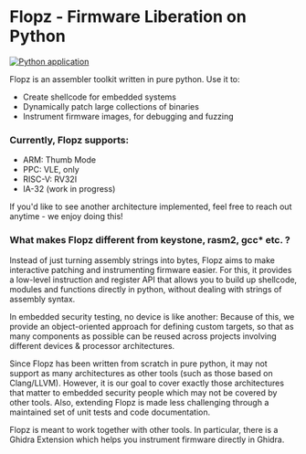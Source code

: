 # Flopz - Firmware Liberation on Python
[![Python application](https://github.com/Flopz-Project/flopz/actions/workflows/python-app.yml/badge.svg)](https://github.com/Flopz-Project/flopz/actions/workflows/python-app.yml)

Flopz is an assembler toolkit written in pure python. Use it to:
- Create shellcode for embedded systems
- Dynamically patch large collections of binaries
- Instrument firmware images, for debugging and fuzzing

### Currently, Flopz supports:
- ARM: Thumb Mode
- PPC: VLE, only
- RISC-V: RV32I
- IA-32 (work in progress)

If you'd like to see another architecture implemented, feel free to reach out anytime - we enjoy doing this!

### What makes Flopz different from keystone, rasm2, gcc* etc. ?
Instead of just turning assembly strings into bytes, Flopz aims to make interactive patching and instrumenting firmware easier.
For this, it provides a low-level instruction and register API that allows you to build up shellcode, modules and functions directly in python, without dealing with strings of assembly syntax.

In embedded security testing, no device is like another: Because of this, we provide an object-oriented approach for defining custom targets, so that as many components as possible can be reused across projects involving different devices & processor architectures.

Since Flopz has been written from scratch in pure python, it may not support as many architectures as other tools (such as those based on Clang/LLVM).
However, it is our goal to cover exactly those architectures that matter to embedded security people which may not be covered by other tools.
Also, extending Flopz is made less challenging through a maintained set of unit tests and code documentation.

Flopz is meant to work together with other tools. In particular, there is a Ghidra Extension which helps you instrument firmware directly in Ghidra.

